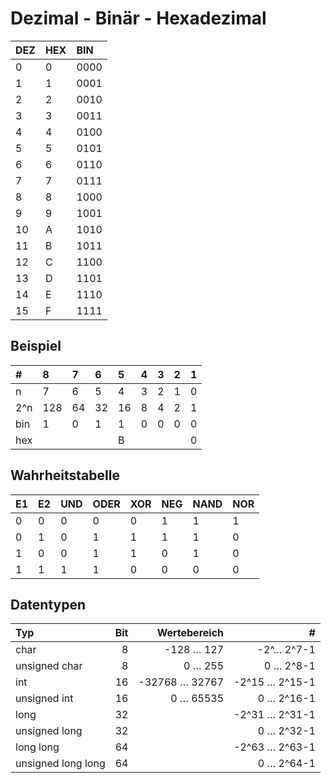 # Dezimal - Binär - Hexadezimal

<!--7-Mrz-20-->

| **DEZ** | **HEX** | **BIN** |
| :------ | :------ | :------ |
| 0       | 0       | 0000    |
| 1       | 1       | 0001    |
| 2       | 2       | 0010    |
| 3       | 3       | 0011    |
| 4       | 4       | 0100    |
| 5       | 5       | 0101    |
| 6       | 6       | 0110    |
| 7       | 7       | 0111    |
| 8       | 8       | 1000    |
| 9       | 9       | 1001    |
| 10      | A       | 1010    |
| 11      | B       | 1011    |
| 12      | C       | 1100    |
| 13      | D       | 1101    |
| 14      | E       | 1110    |
| 15      | F       | 1111    |

## Beispiel

| \#  | **8** | **7** | **6** | **5** | **4** | **3** | **2** | **1** |
| :-- | :---- | :---- | :---- | :---- | :---- | :---- | :---- | :---- |
| n   | 7     | 6     | 5     | 4     | 3     | 2     | 1     | 0     |
| 2^n | 128   | 64    | 32    | 16    | 8     | 4     | 2     | 1     |
| bin | 1     | 0     | 1     | 1     | 0     | 0     | 0     | 0     |
| hex |       |       |       | B     |       |       |       | 0     |

## Wahrheitstabelle

| **E1** | **E2** | **UND** | **ODER** | **XOR** | **NEG** | **NAND** | **NOR** |
| :----- | :----- | :------ | :------- | :------ | :------ | :------- | :------ |
| 0      | 0      | 0       | 0        | 0       | 1       | 1        | 1       |
| 0      | 1      | 0       | 1        | 1       | 1       | 1        | 0       |
| 1      | 0      | 0       | 1        | 1       | 0       | 1        | 0       |
| 1      | 1      | 1       | 1        | 0       | 0       | 0        | 0       |

## Datentypen

| **Typ**            | **Bit** | **Wertebereich** |         **\#** |
| :----------------- | ------: | ---------------: | -------------: |
| char               |       8 |       -128 … 127 |     -2^… 2^7-1 |
| unsigned char      |       8 |          0 … 255 |      0 … 2^8-1 |
| int                |      16 |   -32768 … 32767 | -2^15 … 2^15-1 |
| unsigned int       |      16 |        0 … 65535 |     0 … 2^16-1 |
| long               |      32 |                  | -2^31 … 2^31-1 |
| unsigned long      |      32 |                  |     0 … 2^32-1 |
| long long          |      64 |                  | -2^63 … 2^63-1 |
| unsigned long long |      64 |                  |     0 … 2^64-1 |

